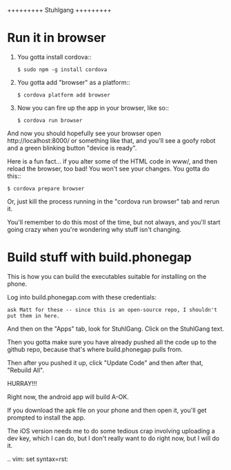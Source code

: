 +++++++++
Stuhlgang
+++++++++

Run it in browser
=================

1.  You gotta install cordova::

        $ sudo npm -g install cordova

2.  You gotta add "browser" as a platform::

        $ cordova platform add browser

3.  Now you can fire up the app in your browser, like so::

        $ cordova run browser

And now you should hopefully see your browser open
http://localhost:8000/ or something like that, and you'll see a goofy
robot and a green blinking button "device is ready".

Here is a fun fact... if you alter some of the HTML code in www/, and
then reload the browser, too bad!  You won't see your changes.  You
gotta do this::

    $ cordova prepare browser

Or, just kill the process running in the "cordova run browser" tab and
rerun it.

You'll remember to do this most of the time, but not always, and you'll
start going crazy when you're wondering why stuff isn't changing.

Build stuff with build.phonegap
===============================

This is how you can build the executables suitable for installing on the
phone.

Log into build.phonegap.com with these credentials:

    ask Matt for these -- since this is an open-source repo, I shouldn't
    put them in here.

And then on the "Apps" tab, look for StuhlGang.  Click on the StuhlGang
text.

Then you gotta make sure you have already pushed all the code up to the
github repo, because that's where build.phonegap pulls from.

Then after you pushed it up, click "Update Code" and then after that,
"Rebuild All".

HURRAY!!!

Right now, the android app will build A-OK.

If you download the apk file on your phone and then open it, you'll get
prompted to install the app.

The iOS version needs me to do some tedious crap involving uploading a
dev key, which I can do, but I don't really want to do right now, but I
will do it.

.. vim: set syntax=rst:
